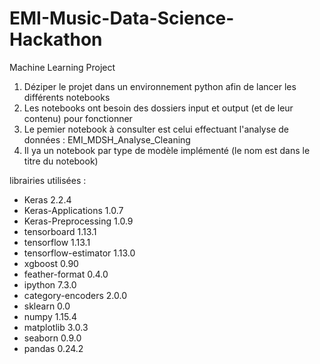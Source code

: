 # EMI-Music-Data-Science-Hackathon
Machine Learning Project

1. Déziper le projet dans un environnement python afin de lancer les différents notebooks
2. Les notebooks ont besoin des dossiers input et output (et de leur contenu) pour fonctionner
3. Le pemier notebook à consulter est celui effectuant l'analyse de données : EMI_MDSH_Analyse_Cleaning
4. Il ya un notebook par type de modèle implémenté (le nom est dans le titre du notebook)

librairies utilisées : 

* Keras                             2.2.4
* Keras-Applications                1.0.7
* Keras-Preprocessing               1.0.9
* tensorboard                       1.13.1
* tensorflow                        1.13.1
* tensorflow-estimator              1.13.0
* xgboost                           0.90
* feather-format                    0.4.0
* ipython                           7.3.0
* category-encoders                 2.0.0
* sklearn                           0.0
* numpy                             1.15.4
* matplotlib                        3.0.3
* seaborn                           0.9.0
* pandas                            0.24.2
